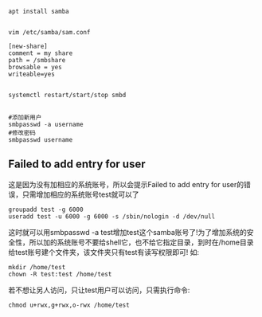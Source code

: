 ```shell
apt install samba


vim /etc/samba/sam.conf

[new-share]
comment = my share
path = /smbshare
browsable = yes
writeable=yes


systemctl restart/start/stop smbd


#添加新用户
smbpasswd -a username
#修改密码
smbpasswd username
```



## Failed to add entry for user

这是因为没有加相应的系统账号，所以会提示Failed to add entry for user的错误，只需增加相应的系统账号test就可以了

```shell
groupadd test -g 6000
useradd test -u 6000 -g 6000 -s /sbin/nologin -d /dev/null
```

这时就可以用smbpasswd -a test增加test这个samba账号了!为了增加系统的安全性，所以加的系统账号不要给shell它，也不给它指定目录，到时在/home目录给test账号建个文件夹，该文件夹只有test有读写权限即可!
如:

```shell
mkdir /home/test
chown -R test:test /home/test
```

若不想让另人访问，只让test用户可以访问，只需执行命令:

```shell
chmod u+rwx,g+rwx,o-rwx /home/test
```